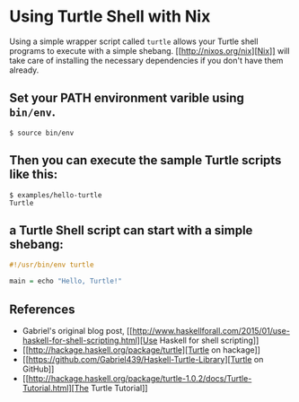 # Using Turtle Shell with Nix

Using a simple wrapper script called `turtle` allows your Turtle shell programs to execute with a simple shebang. [[http://nixos.org/nix][Nix]] will take care of installing the necessary dependencies if you don't have them already.

## Set your PATH environment varible using `bin/env`.

```shell
$ source bin/env
```

## Then you can execute the sample Turtle scripts like this:

```shellsession
$ examples/hello-turtle
Turtle
```

## a Turtle Shell script can start with a simple shebang:

```Haskell
#!/usr/bin/env turtle

main = echo "Hello, Turtle!"
```

## References

- Gabriel's original blog post, [[http://www.haskellforall.com/2015/01/use-haskell-for-shell-scripting.html][Use Haskell for shell scripting]]
- [[http://hackage.haskell.org/package/turtle][Turtle on hackage]]
- [[https://github.com/Gabriel439/Haskell-Turtle-Library][Turtle on GitHub]]
- [[http://hackage.haskell.org/package/turtle-1.0.2/docs/Turtle-Tutorial.html][The Turtle Tutorial]]
